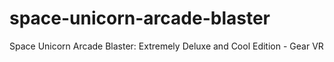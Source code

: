 # space-unicorn-arcade-blaster
Space Unicorn Arcade Blaster: Extremely Deluxe and Cool Edition - Gear VR
